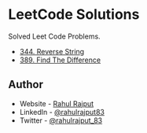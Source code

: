 # LeetCode Solutions

Solved Leet Code Problems.

- [344. Reverse String](./344.Reverse-String.js)
- [389. Find The Difference](./389.Find-the-Difference.js)


## Author

- Website - [Rahul Rajput](https://rahulrajput83-portfolio.vercel.app/)
- LinkedIn - [@rahulrajput83](https://www.linkedin.com/in/rahulrajput83)
- Twitter - [@rahulrajput_83](https://twitter.com/rahulrajput_83)